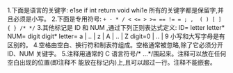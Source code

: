 1.下面是语言的关键字:
e1se if int return void whi1e
所有的关键字都是保留字,并且必须是小写。
2.下面是专用符号:
`+ - * / < <= > >= == != = ; ,  ( ) [ ] { } /* */`
3.其他标记是 ID 和 NUM ,通过下列正则表达式定义:
ID= letter letter*
NUM= digit digit*
letter= a | .. | z | A | .. | Z
digit=0 | .. | 9
小写和大写字母是有区别的。
4.空格由空白、换行符和制表符组成。空格通常被忽略,除了它必须分开 ID、NUM 关键字。
5.注释用通常的 C 语言符号/* ...*/围起来。注释可以放在任何空白出现的位置(即注释不
能放在标记内)上,且可以超过一行。注释不能嵌套。